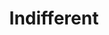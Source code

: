 ---
layout: credit-info
category: credits
headerstatus: shrunk-header
valid: 1
title: Indifferent
identity: indifferent
showreel_weight: 3
credits_weight: 11
image_cover: /assets/img/credits-grid/indifferent.jpg
image_social: /assets/img/credits-grid/opengraph/indifferent.jpg
role: Composer
credit_type: Feature Film
imdb: http://www.imdb.com/title/tt3004644
audio_sample: assets/media/indifferent_60s
genre: Drama/Fanatasy
director: Adam Lipsius
writers: Emma Raine Walker
producers: SJ Evans, Christian Mejia Acosta & Emma Raine Walker
synopsis: Two troubled girls, who come together as friends through their imagination of art, create their own fantasy world where they can finally be free.
---